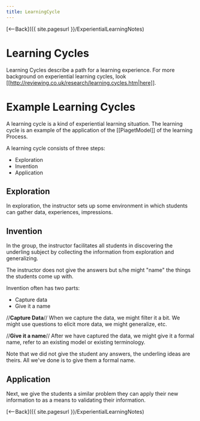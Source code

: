 ```yaml
---
title: LearningCycle
---
```

[<--Back]({{ site.pagesurl }}/ExperientialLearningNotes)
# Learning Cycles
Learning Cycles describe a path for a learning experience. For more background on experiential learning cycles, look [[http://reviewing.co.uk/research/learning.cycles.htm|here]].
# Example Learning Cycles 

A learning cycle is a kind of experiential learning situation. The learning cycle is an example of the application of the [[PiagetModel]] of the learning Process. 

A learning cycle consists of three steps: 

* Exploration 
* Invention 
* Application 

## Exploration
In exploration, the instructor sets up some environment in which students can gather data, experiences, impressions. 

## Invention
In the group, the instructor facilitates all students in discovering the underling subject by collecting the information from exploration and generalizing. 

The instructor does not give the answers but s/he might "name" the things the students come up with. 

Invention often has two parts: 

* Capture data 
* Give it a name 

//**Capture Data**//
When we capture the data, we might filter it a bit. We might use questions to elicit more data, we might generalize, etc. 

//**Give it a name**//
After we have captured the data, we might give it a formal name, refer to an existing model or existing terminology. 

Note that we did not give the student any answers, the underling ideas are theirs. All we've done is to give them a formal name. 

## Application
Next, we give the students a similar problem they can apply their new information to as a means to validating their information.

[<--Back]({{ site.pagesurl }}/ExperientialLearningNotes)